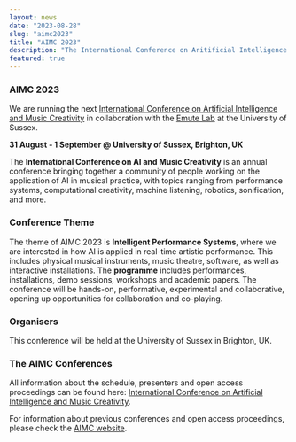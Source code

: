 ```yaml
---
layout: news
date: "2023-08-28"
slug: "aimc2023"
title: "AIMC 2023"
description: "The International Conference on Aritificial Intelligence and Music Creativity"
featured: true
---
```


<script>
import CaptionedImage from "../../components/Images/CaptionedImage.svelte"
</script>


<CaptionedImage
src="news/sussex.jpg"
alt="A picture of the Arts A building."
caption="The Arts A building at Sussex."/>

### AIMC 2023

We are running the next [International Conference on Artificial Intelligence and Music Creativity](https://aimc2023.pubpub.org) in collaboration with the [Emute Lab](http://www.emutelab.org/) at the University of Sussex.

**31 August - 1 September @ University of Sussex, Brighton, UK**

The **International Conference on AI and Music Creativity** is an annual conference bringing together a community of people working on the application of AI in musical practice, with topics ranging from performance systems, computational creativity,  machine listening, robotics, sonification, and more.

### **Conference Theme**

The theme of AIMC 2023 is **Intelligent Performance Systems**, where we are interested in how AI is applied in real-time artistic performance. This includes physical musical instruments, music theatre, software, as well as interactive installations. The **programme** includes performances, installations, demo sessions, workshops and academic papers. The conference will be hands-on, performative, experimental and collaborative, opening up opportunities for collaboration and co-playing. 

### **Organisers**

This conference will be held at the University of Sussex in Brighton, UK.

### **The AIMC Conferences**

All information about the schedule, presenters and open access proceedings can be found here: [International Conference on Artificial Intelligence and Music Creativity](https://aimc2023.pubpub.org).

For information about previous conferences and open access proceedings, please check the [AIMC website](https://aimusiccreativity.org).

